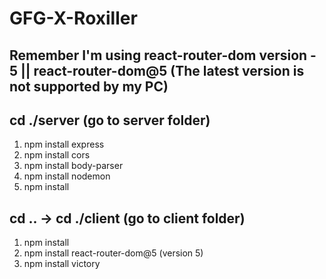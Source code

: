 # GFG-X-Roxiller

## Remember I'm using react-router-dom version - 5  ||  react-router-dom@5   (The latest version is not supported by my PC)

## cd ./server (go to server folder)

1. npm install express
2. npm install cors
3. npm install body-parser
4. npm install nodemon
5. npm install

## cd .. -> cd ./client (go to client folder)

1. npm install
2. npm install react-router-dom@5 (version 5)
3. npm install victory

